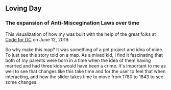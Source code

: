 ## Loving Day
### The expansion of Anti-Miscegination Laws over time

This visualization of how my was built with the help of the great folks at [Code for DC](https://github.com/codefordc) on June 12, 2019. 

So why make this map? It was something of a pet project and idea of mine. To just see this story told on a map. As a mixed kid, I find it fascinating that both of my parents were born in a time when the idea of them having married and had three kids would have been a crime. It's important to me as well to see that changes like this take time and for the user to feel that when interacting, and how the slider takes time to move from 1780 to 1843 to see some changes. 
